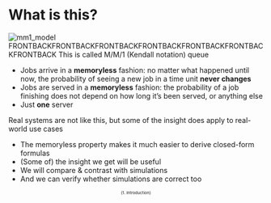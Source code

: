 # What is this?
![mm1_model](mm1_model.png)
FRONTBACKFRONTBACKFRONTBACKFRONTBACKFRONTBACKFRONTBACKFRONTBACK
This is called M/M/1 (Kendall notation) queue

- Jobs arrive in a **memoryless** fashion: no matter what happened until now, the probability of seeing a new job in a time unit **never changes**
- Jobs are served in a **memoryless** fashion: the probability of a job finishing does not depend on how long it’s been served, or anything else
- Just **one** server

Real systems are not like this, but some of the
insight does apply to real-world use cases
- The memoryless property makes it much easier to
derive closed-form formulas
- (Some of) the insight we get will be useful
- We will compare & contrast with simulations
- And we can verify whether simulations are correct too

<div style="text-align: center; font-size:8px;">(1. Introduction)</div>